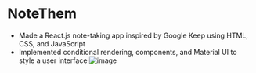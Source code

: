 # NoteThem

- Made a React.js note-taking app inspired by Google Keep using HTML, CSS, and JavaScript
- Implemented conditional rendering, components, and Material UI to style a user interface
![image](https://user-images.githubusercontent.com/121348218/224610337-d33c6740-6fff-49a7-b7a7-86b82b1b32dd.png)
